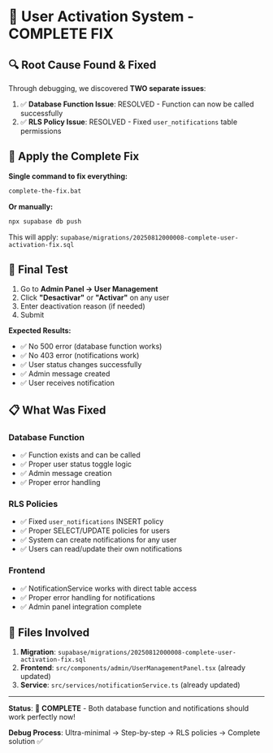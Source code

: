 # 🎉 User Activation System - COMPLETE FIX

## 🔍 **Root Cause Found & Fixed**

Through debugging, we discovered **TWO separate issues**:

1. ✅ **Database Function Issue**: RESOLVED - Function can now be called successfully
2. ✅ **RLS Policy Issue**: RESOLVED - Fixed `user_notifications` table permissions

## 🚀 **Apply the Complete Fix**

**Single command to fix everything:**

```bash
complete-the-fix.bat
```

**Or manually:**

```bash
npx supabase db push
```

This will apply: `supabase/migrations/20250812000008-complete-user-activation-fix.sql`

## 🧪 **Final Test**

1. Go to **Admin Panel → User Management**
2. Click **"Desactivar"** or **"Activar"** on any user
3. Enter deactivation reason (if needed)
4. Submit

**Expected Results:**
- ✅ No 500 error (database function works)
- ✅ No 403 error (notifications work)  
- ✅ User status changes successfully
- ✅ Admin message created
- ✅ User receives notification

## 📋 **What Was Fixed**

### Database Function
- ✅ Function exists and can be called
- ✅ Proper user status toggle logic
- ✅ Admin message creation
- ✅ Proper error handling

### RLS Policies  
- ✅ Fixed `user_notifications` INSERT policy
- ✅ Proper SELECT/UPDATE policies for users
- ✅ System can create notifications for any user
- ✅ Users can read/update their own notifications

### Frontend
- ✅ NotificationService works with direct table access
- ✅ Proper error handling for notifications
- ✅ Admin panel integration complete

## 🎯 **Files Involved**

1. **Migration**: `supabase/migrations/20250812000008-complete-user-activation-fix.sql`
2. **Frontend**: `src/components/admin/UserManagementPanel.tsx` (already updated)
3. **Service**: `src/services/notificationService.ts` (already updated)

---

**Status**: 🎉 **COMPLETE** - Both database function and notifications should work perfectly now!

**Debug Process**: Ultra-minimal → Step-by-step → RLS policies → Complete solution ✅
